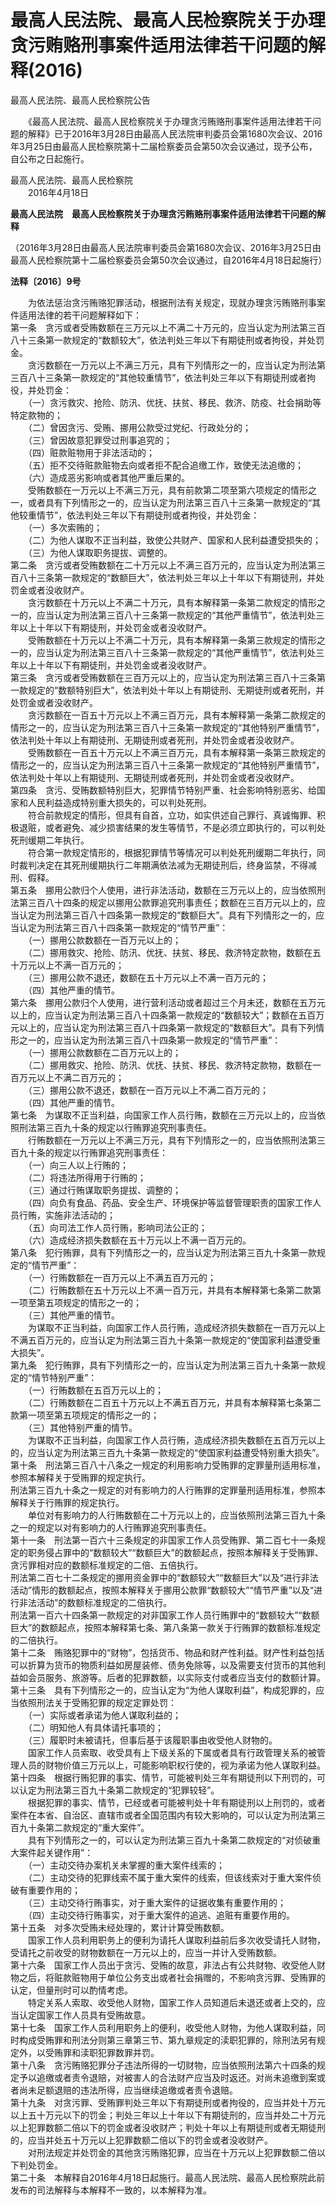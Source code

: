 # 最高人民法院、最高人民检察院关于办理贪污贿赂刑事案件适用法律若干问题的解释(2016)
 
 

最高人民法院、最高人民检察院公告


　　《最高人民法院、最高人民检察院关于办理贪污贿赂刑事案件适用法律若干问题的解释》已于2016年3月28日由最高人民法院审判委员会第1680次会议、2016年3月25日由最高人民检察院第十二届检察委员会第50次会议通过，现予公布，自公布之日起施行。

最高人民法院、最高人民检察院  
　　2016年4月18日

**最高人民法院　最高人民检察院关于办理贪污贿赂刑事案件适用法律若干问题的解释**

（2016年3月28日由最高人民法院审判委员会第1680次会议、2016年3月25日由最高人民检察院第十二届检察委员会第50次会议通过，自2016年4月18日起施行）

**法释〔2016〕9号**

　　为依法惩治贪污贿赂犯罪活动，根据刑法有关规定，现就办理贪污贿赂刑事案件适用法律的若干问题解释如下：  
第一条　贪污或者受贿数额在三万元以上不满二十万元的，应当认定为刑法第三百八十三条第一款规定的“数额较大”，依法判处三年以下有期徒刑或者拘役，并处罚金。  
　　贪污数额在一万元以上不满三万元，具有下列情形之一的，应当认定为刑法第三百八十三条第一款规定的“其他较重情节”，依法判处三年以下有期徒刑或者拘役，并处罚金：  
　　（一）贪污救灾、抢险、防汛、优抚、扶贫、移民、救济、防疫、社会捐助等特定款物的；  
　　（二）曾因贪污、受贿、挪用公款受过党纪、行政处分的；  
　　（三）曾因故意犯罪受过刑事追究的；  
　　（四）赃款赃物用于非法活动的；  
　　（五）拒不交待赃款赃物去向或者拒不配合追缴工作，致使无法追缴的；  
　　（六）造成恶劣影响或者其他严重后果的。  
　　受贿数额在一万元以上不满三万元，具有前款第二项至第六项规定的情形之一，或者具有下列情形之一的，应当认定为刑法第三百八十三条第一款规定的“其他较重情节”，依法判处三年以下有期徒刑或者拘役，并处罚金：  
　　（一）多次索贿的；  
　　（二）为他人谋取不正当利益，致使公共财产、国家和人民利益遭受损失的；  
　　（三）为他人谋取职务提拔、调整的。  
第二条　贪污或者受贿数额在二十万元以上不满三百万元的，应当认定为刑法第三百八十三条第一款规定的“数额巨大”，依法判处三年以上十年以下有期徒刑，并处罚金或者没收财产。  
　　贪污数额在十万元以上不满二十万元，具有本解释第一条第二款规定的情形之一的，应当认定为刑法第三百八十三条第一款规定的“其他严重情节”，依法判处三年以上十年以下有期徒刑，并处罚金或者没收财产。  
　　受贿数额在十万元以上不满二十万元，具有本解释第一条第三款规定的情形之一的，应当认定为刑法第三百八十三条第一款规定的“其他严重情节”，依法判处三年以上十年以下有期徒刑，并处罚金或者没收财产。  
第三条　贪污或者受贿数额在三百万元以上的，应当认定为刑法第三百八十三条第一款规定的“数额特别巨大”，依法判处十年以上有期徒刑、无期徒刑或者死刑，并处罚金或者没收财产。  
　　贪污数额在一百五十万元以上不满三百万元，具有本解释第一条第二款规定的情形之一的，应当认定为刑法第三百八十三条第一款规定的“其他特别严重情节”，依法判处十年以上有期徒刑、无期徒刑或者死刑，并处罚金或者没收财产。  
　　受贿数额在一百五十万元以上不满三百万元，具有本解释第一条第三款规定的情形之一的，应当认定为刑法第三百八十三条第一款规定的“其他特别严重情节”，依法判处十年以上有期徒刑、无期徒刑或者死刑，并处罚金或者没收财产。  
第四条　贪污、受贿数额特别巨大，犯罪情节特别严重、社会影响特别恶劣、给国家和人民利益造成特别重大损失的，可以判处死刑。  
　　符合前款规定的情形，但具有自首，立功，如实供述自己罪行、真诚悔罪、积极退赃，或者避免、减少损害结果的发生等情节，不是必须立即执行的，可以判处死刑缓期二年执行。  
　　符合第一款规定情形的，根据犯罪情节等情况可以判处死刑缓期二年执行，同时裁判决定在其死刑缓期执行二年期满依法减为无期徒刑后，终身监禁，不得减刑、假释。  
第五条　挪用公款归个人使用，进行非法活动，数额在三万元以上的，应当依照刑法第三百八十四条的规定以挪用公款罪追究刑事责任；数额在三百万元以上的，应当认定为刑法第三百八十四条第一款规定的“数额巨大”。具有下列情形之一的，应当认定为刑法第三百八十四条第一款规定的“情节严重”：  
　　（一）挪用公款数额在一百万元以上的；  
　　（二）挪用救灾、抢险、防汛、优抚、扶贫、移民、救济特定款物，数额在五十万元以上不满一百万元的；  
　　（三）挪用公款不退还，数额在五十万元以上不满一百万元的；  
　　（四）其他严重的情节。  
第六条　挪用公款归个人使用，进行营利活动或者超过三个月未还，数额在五万元以上的，应当认定为刑法第三百八十四条第一款规定的“数额较大”；数额在五百万元以上的，应当认定为刑法第三百八十四条第一款规定的“数额巨大”。具有下列情形之一的，应当认定为刑法第三百八十四条第一款规定的“情节严重”：  
　　（一）挪用公款数额在二百万元以上的；  
　　（二）挪用救灾、抢险、防汛、优抚、扶贫、移民、救济特定款物，数额在一百万元以上不满二百万元的；  
　　（三）挪用公款不退还，数额在一百万元以上不满二百万元的；  
　　（四）其他严重的情节。  
第七条　为谋取不正当利益，向国家工作人员行贿，数额在三万元以上的，应当依照刑法第三百九十条的规定以行贿罪追究刑事责任。  
　　行贿数额在一万元以上不满三万元，具有下列情形之一的，应当依照刑法第三百九十条的规定以行贿罪追究刑事责任：  
　　（一）向三人以上行贿的；  
　　（二）将违法所得用于行贿的；  
　　（三）通过行贿谋取职务提拔、调整的；  
　　（四）向负有食品、药品、安全生产、环境保护等监督管理职责的国家工作人员行贿，实施非法活动的；  
　　（五）向司法工作人员行贿，影响司法公正的；  
　　（六）造成经济损失数额在五十万元以上不满一百万元的。  
第八条　犯行贿罪，具有下列情形之一的，应当认定为刑法第三百九十条第一款规定的“情节严重”：  
　　（一）行贿数额在一百万元以上不满五百万元的；  
　　（二）行贿数额在五十万元以上不满一百万元，并具有本解释第七条第二款第一项至第五项规定的情形之一的；  
　　（三）其他严重的情节。  
　　为谋取不正当利益，向国家工作人员行贿，造成经济损失数额在一百万元以上不满五百万元的，应当认定为刑法第三百九十条第一款规定的“使国家利益遭受重大损失”。  
第九条　犯行贿罪，具有下列情形之一的，应当认定为刑法第三百九十条第一款规定的“情节特别严重”：  
　　（一）行贿数额在五百万元以上的；  
　　（二）行贿数额在二百五十万元以上不满五百万元，并具有本解释第七条第二款第一项至第五项规定的情形之一的；  
　　（三）其他特别严重的情节。  
　　为谋取不正当利益，向国家工作人员行贿，造成经济损失数额在五百万元以上的，应当认定为刑法第三百九十条第一款规定的“使国家利益遭受特别重大损失”。  
第十条　刑法第三百八十八条之一规定的利用影响力受贿罪的定罪量刑适用标准，参照本解释关于受贿罪的规定执行。  
刑法第三百九十条之一规定的对有影响力的人行贿罪的定罪量刑适用标准，参照本解释关于行贿罪的规定执行。  
　　单位对有影响力的人行贿数额在二十万元以上的，应当依照刑法第三百九十条之一的规定以对有影响力的人行贿罪追究刑事责任。  
第十一条　刑法第一百六十三条规定的非国家工作人员受贿罪、第二百七十一条规定的职务侵占罪中的“数额较大”“数额巨大”的数额起点，按照本解释关于受贿罪、贪污罪相对应的数额标准规定的二倍、五倍执行。  
刑法第二百七十二条规定的挪用资金罪中的“数额较大”“数额巨大”以及“进行非法活动”情形的数额起点，按照本解释关于挪用公款罪“数额较大”“情节严重”以及“进行非法活动”的数额标准规定的二倍执行。  
刑法第一百六十四条第一款规定的对非国家工作人员行贿罪中的“数额较大”“数额巨大”的数额起点，按照本解释第七条、第八条第一款关于行贿罪的数额标准规定的二倍执行。  
第十二条　贿赂犯罪中的“财物”，包括货币、物品和财产性利益。财产性利益包括可以折算为货币的物质利益如房屋装修、债务免除等，以及需要支付货币的其他利益如会员服务、旅游等。后者的犯罪数额，以实际支付或者应当支付的数额计算。  
第十三条　具有下列情形之一的，应当认定为“为他人谋取利益”，构成犯罪的，应当依照刑法关于受贿犯罪的规定定罪处罚：  
　　（一）实际或者承诺为他人谋取利益的；  
　　（二）明知他人有具体请托事项的；  
　　（三）履职时未被请托，但事后基于该履职事由收受他人财物的。  
　　国家工作人员索取、收受具有上下级关系的下属或者具有行政管理关系的被管理人员的财物价值三万元以上，可能影响职权行使的，视为承诺为他人谋取利益。  
第十四条　根据行贿犯罪的事实、情节，可能被判处三年有期徒刑以下刑罚的，可以认定为刑法第三百九十条第二款规定的“犯罪较轻”。  
　　根据犯罪的事实、情节，已经或者可能被判处十年有期徒刑以上刑罚的，或者案件在本省、自治区、直辖市或者全国范围内有较大影响的，可以认定为刑法第三百九十条第二款规定的“重大案件”。  
　　具有下列情形之一的，可以认定为刑法第三百九十条第二款规定的“对侦破重大案件起关键作用”：  
　　（一）主动交待办案机关未掌握的重大案件线索的；  
　　（二）主动交待的犯罪线索不属于重大案件的线索，但该线索对于重大案件侦破有重要作用的；  
　　（三）主动交待行贿事实，对于重大案件的证据收集有重要作用的；  
　　（四）主动交待行贿事实，对于重大案件的追逃、追赃有重要作用的。  
第十五条　对多次受贿未经处理的，累计计算受贿数额。  
　　国家工作人员利用职务上的便利为请托人谋取利益前后多次收受请托人财物，受请托之前收受的财物数额在一万元以上的，应当一并计入受贿数额。  
第十六条　国家工作人员出于贪污、受贿的故意，非法占有公共财物、收受他人财物之后，将赃款赃物用于单位公务支出或者社会捐赠的，不影响贪污罪、受贿罪的认定，但量刑时可以酌情考虑。  
　　特定关系人索取、收受他人财物，国家工作人员知道后未退还或者上交的，应当认定国家工作人员具有受贿故意。  
第十七条　国家工作人员利用职务上的便利，收受他人财物，为他人谋取利益，同时构成受贿罪和刑法分则第三章第三节、第九章规定的渎职犯罪的，除刑法另有规定外，以受贿罪和渎职犯罪数罪并罚。  
第十八条　贪污贿赂犯罪分子违法所得的一切财物，应当依照刑法第六十四条的规定予以追缴或者责令退赔，对被害人的合法财产应当及时返还。对尚未追缴到案或者尚未足额退赔的违法所得，应当继续追缴或者责令退赔。  
第十九条　对贪污罪、受贿罪判处三年以下有期徒刑或者拘役的，应当并处十万元以上五十万元以下的罚金；判处三年以上十年以下有期徒刑的，应当并处二十万元以上犯罪数额二倍以下的罚金或者没收财产；判处十年以上有期徒刑或者无期徒刑的，应当并处五十万元以上犯罪数额二倍以下的罚金或者没收财产。  
　　对刑法规定并处罚金的其他贪污贿赂犯罪，应当在十万元以上犯罪数额二倍以下判处罚金。  
第二十条　本解释自2016年4月18日起施行。最高人民法院、最高人民检察院此前发布的司法解释与本解释不一致的，以本解释为准。
